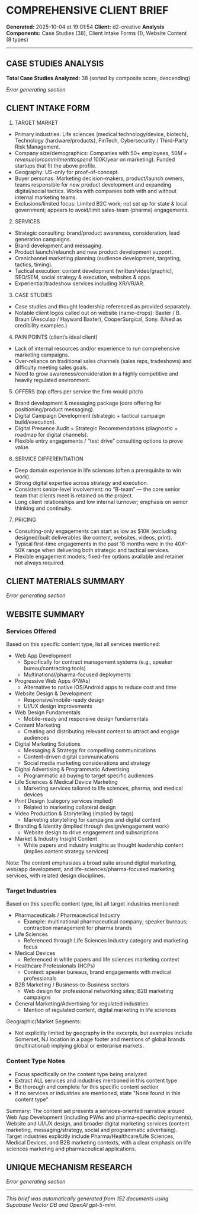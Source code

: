 # COMPREHENSIVE CLIENT BRIEF

**Generated:** 2025-10-04 at 19:01:54
**Client:** d2-creative
**Analysis Components:** Case Studies (38), Client Intake Forms (1), Website Content (8 types)

---

## CASE STUDIES ANALYSIS

**Total Case Studies Analyzed:** 38 (sorted by composite score, descending)

*Error generating section*

## CLIENT INTAKE FORM

1. TARGET MARKET
- Primary industries: Life sciences (medical technology/device, biotech), Technology (hardware/products), FinTech, Cybersecurity / Third-Party Risk Management.  
- Company size/demographics: Companies with 50+ employees, $50M+ revenue (or commitment to spend ~$100K/year on marketing). Funded startups that fit the above profile.  
- Geography: US-only for proof-of-concept.  
- Buyer personas: Marketing decision-makers, product/launch owners, teams responsible for new product development and expanding digital/social tactics. Works with companies both with and without internal marketing teams.  
- Exclusions/limited focus: Limited B2C work; not set up for state & local government; appears to avoid/limit sales-team (pharma) engagements.

2. SERVICES
- Strategic consulting: brand/product awareness, consideration, lead generation campaigns.  
- Brand development and messaging.  
- Product launch/relaunch and new product development support.  
- Omnichannel marketing planning (audience development, targeting, tactics, timing).  
- Tactical execution: content development (written/video/graphic), SEO/SEM, social strategy & execution, websites & apps.  
- Experiential/tradeshow services including XR/VR/AR.

3. CASE STUDIES
- Case studies and thought leadership referenced as provided separately.  
- Notable client logos called out on website (name-drops): Baxter / B. Braun (Aesculap / Hayward Baxter), CooperSurgical, Sony. (Used as credibility examples.)

4. PAIN POINTS (client’s ideal client)
- Lack of internal resources and/or experience to run comprehensive marketing campaigns.  
- Over-reliance on traditional sales channels (sales reps, tradeshows) and difficulty meeting sales goals.  
- Need to grow awareness/consideration in a highly competitive and heavily regulated environment.

5. OFFERS (top offers per service the firm would pitch)
- Brand development & messaging package (core offering for positioning/product messaging).  
- Digital Campaign Development (strategic + tactical campaign build/execution).  
- Digital Presence Audit + Strategic Recommendations (diagnostic + roadmap for digital channels).  
- Flexible entry engagements / “test drive” consulting options to prove value.

6. SERVICE DIFFERENTIATION
- Deep domain experience in life sciences (often a prerequisite to win work).  
- Strong digital expertise across strategy and execution.  
- Consistent senior-level involvement: no “B-team” — the core senior team that clients meet is retained on the project.  
- Long client relationships and low internal turnover; emphasis on senior thinking and continuity.

7. PRICING
- Consulting-only engagements can start as low as $10K (excluding designed/built deliverables like content, websites, videos, print).  
- Typical first-time engagements in the past 18 months were in the $40K–$50K range when delivering both strategic and tactical services.  
- Flexible engagement models; fixed-fee options available and retainer not always required.

## CLIENT MATERIALS SUMMARY

*Error generating section*

## WEBSITE SUMMARY

### Services Offered
Based on this specific content type, list all services mentioned:
- Web App Development
  - Specifically for contract management systems (e.g., speaker bureau/contracting tools)
  - Multinational/pharma-focused deployments
- Progressive Web Apps (PWAs)
  - Alternative to native iOS/Android apps to reduce cost and time
- Website Design & Development
  - Responsive/mobile-ready design
  - UI/UX design improvements
- Web Design Fundamentals
  - Mobile-ready and responsive design fundamentals
- Content Marketing
  - Creating and distributing relevant content to attract and engage audiences
- Digital Marketing Solutions
  - Messaging & Strategy for compelling communications
  - Content-driven digital communications
  - Social media marketing considerations and strategy
- Digital Advertising & Programmatic Advertising
  - Programmatic ad buying to target specific audiences
- Life Sciences & Medical Device Marketing
  - Marketing services tailored to life sciences, pharma, and medical devices
- Print Design (category services implied)
  - Related to marketing collateral design
- Video Production & Storytelling (implied by tags)
  - Marketing storytelling for campaigns and digital content
- Branding & Identity (implied through design/engagement work)
  - Website design to drive engagement and subscriptions
- Market & Industry Insight Content
  - White papers and industry insights as thought leadership content (implies content strategy services)

Note: The content emphasizes a broad suite around digital marketing, web/app development, and life-sciences/pharma-focused marketing services, with related design disciplines.

### Target Industries
Based on this specific content type, list all target industries mentioned:
- Pharmaceuticals / Pharmaceutical Industry
  - Example: multinational pharmaceutical company; speaker bureaus; contraction management for pharma brands
- Life Sciences
  - Referenced through Life Sciences Industry category and marketing focus
- Medical Devices
  - Referenced in white papers and life sciences marketing context
- Healthcare Professionals (HCPs)
  - Context: speaker bureaus, brand engagements with medical professionals
- B2B Marketing / Business-to-Business sectors
  - Web design for professional networking sites; B2B marketing campaigns
- General Marketing/Advertising for regulated industries
  - Mention of regulated content, digital marketing in life sciences

Geographic/Market Segments:
- Not explicitly limited by geography in the excerpts, but examples include Somerset, NJ location in a page footer and mentions of global brands (multinational) implying global or enterprise markets.

### Content Type Notes
- Focus specifically on the content type being analyzed
- Extract ALL services and industries mentioned in this content type
- Be thorough and complete for this specific content section
- If no services or industries are mentioned, state "None found in this content type"

Summary: The content set presents a services-oriented narrative around Web App Development (including PWAs and pharma-specific deployments), Website and UI/UX design, and broader digital marketing services (content marketing, messaging/strategy, social and programmatic advertising). Target industries explicitly include Pharma/Healthcare/Life Sciences, Medical Devices, and B2B marketing contexts, with a clear emphasis on life sciences marketing and pharmaceutical applications.

## UNIQUE MECHANISM RESEARCH

*Error generating section*


---

*This brief was automatically generated from 152 documents 
 using Supabase Vector DB and OpenAI gpt-5-mini.*
